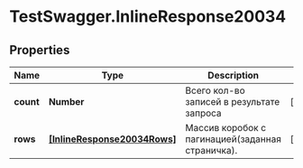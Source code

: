 # TestSwagger.InlineResponse20034

## Properties

Name | Type | Description | Notes
------------ | ------------- | ------------- | -------------
**count** | **Number** | Всего кол-во записей в результате запроса | [optional] 
**rows** | [**[InlineResponse20034Rows]**](InlineResponse20034Rows.md) | Массив коробок c пагинацией(заданная страничка). | [optional] 



